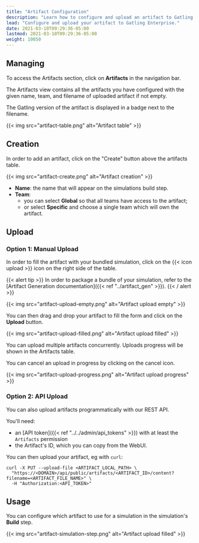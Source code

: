 ```yaml
---
title: "Artifact Configuration"
description: "Learn how to configure and upload an artifact to Gatling Enterprise."
lead: "Configure and upload your artifact to Gatling Enterprise."
date: 2021-03-10T09:29:36-05:00
lastmod: 2021-03-10T09:29:36-05:00
weight: 10050
---
```


## Managing

To access the Artifacts section, click on **Artifacts** in the navigation bar.

The Artifacts view contains all the artifacts you have configured with the given name, team, and filename of uploaded artifact if not empty.

The Gatling version of the artifact is displayed in a badge next to the filename.

{{< img src="artifact-table.png" alt="Artifact table" >}}

## Creation

In order to add an artifact, click on the "Create" button above the artifacts table.

{{< img src="artifact-create.png" alt="Artifact creation" >}}

- **Name**: the name that will appear on the simulations build step.
- **Team**:
  - you can select **Global** so that all teams have access to the artifact;
  - or select **Specific** and choose a single team which will own the artifact.

## Upload

### Option 1: Manual Upload

In order to fill the artifact with your bundled simulation, click on the {{< icon upload >}} icon on the right side of the table.

{{< alert tip >}}
In order to package a bundle of your simulation, refer to the [Artifact Generation documentation]({{< ref "../artifact_gen" >}}).
{{< / alert >}}

{{< img src="artifact-upload-empty.png" alt="Artifact upload empty" >}}

You can then drag and drop your artifact to fill the form and click on the **Upload** button.

{{< img src="artifact-upload-filled.png" alt="Artifact upload filled" >}}

You can upload multiple artifacts concurrently. Uploads progress will be shown in the Artifacts table.

You can cancel an upload in progress by clicking on the cancel icon.

{{< img src="artifact-upload-progress.png" alt="Artifact upload progress" >}}

### Option 2: API Upload

You can also upload artifacts programmatically with our REST API.

You'll need:
* an [API token]({{< ref "../../admin/api_tokens" >}}) with at least the `Artifacts` permission
* the Artifact's ID, which you can copy from the WebUI.

You can then upload your artifact, eg with `curl`:

```
curl -X PUT --upload-file <ARTIFACT_LOCAL_PATH> \
  "https://<DOMAIN>/api/public/artifacts/<ARTIFACT_ID>/content?filename=<ARTIFACT_FILE_NAME>" \
  -H "Authorization:<API_TOKEN>"
```

## Usage

You can configure which artifact to use for a simulation in the simulation's **Build** step.

{{< img src="artifact-simulation-step.png" alt="Artifact upload filled" >}}
